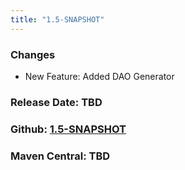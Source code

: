 ```yaml
---
title: "1.5-SNAPSHOT"
---
```


### Changes
* New Feature: Added DAO Generator

### Release Date: TBD

### Github: [1.5-SNAPSHOT](https://github.com/tmobile/casquatch/tree/1.5-SNAPSHOT-DAO)

### Maven Central: TBD
